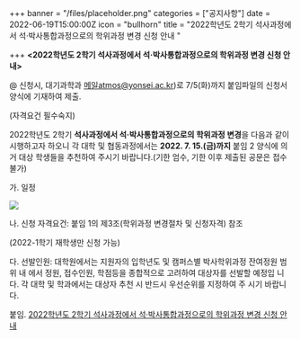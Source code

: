 +++
banner = "/files/placeholder.png"
categories = ["공지사항"]
date = 2022-06-19T15:00:00Z
icon = "bullhorn"
title = "2022학년도 2학기 석사과정에서 석·박사통합과정으로의 학위과정 변경 신청 안내 "

+++
**<2022학년도 2학기 석사과정에서 석·박사통합과정으로의 학위과정 변경 신청 안내>**

@ 신청시, 대기과학과 메일atmos@yonsei.ac.kr)로 7/5(화)까지 붙임파일의 신청서양식에 기재하여 제출.

(자격요건 필수숙지)

2022학년도 2학기 **석사과정에서 석·박사통합과정으로의 학위과정 변경**을 다음과 같이 시행하고자 하오니 각 대학 및 협동과정에서는 **2022. 7. 15.(금)까지** 붙임 2 양식에 의거 대상 학생들을 추천하여 주시기 바랍니다.(기한 엄수, 기한 이후 제출된 공문은 접수 불가)

가. 일정

![](/files/2022-2-1.png)

나. 신청 자격요건: 붙임 1의 제3조(학위과정 변경절차 및 신청자격) 참조

(2022-1학기 재학생만 신청 가능)

다. 선발인원: 대학원에서는 지원자의 입학년도 및 캠퍼스별 박사학위과정 잔여정원 범위 내 에서 정원, 접수인원, 학점등을 종합적으로 고려하여 대상자를 선발할 예정입 니다. 각 대학 및 학과에서는 대상자 추천 시 반드시 우선순위를 지정하여 주 시기 바랍니다.

붙임. [2022학년도 2학기 석사과정에서 석·박사통합과정으로의 학위과정 변경 신청 안내](/files/2022-2.zip)
